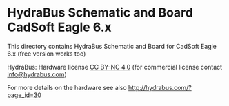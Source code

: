 HydraBus Schematic and Board CadSoft Eagle 6.x
========

This directory contains HydraBus Schematic and Board for CadSoft Eagle 6.x (free version works too)

HydraBus: Hardware license [CC BY-NC 4.0](https://creativecommons.org/licenses/by-nc/4.0/) (for commercial license contact info@hydrabus.com)

For more details on the hardware see also http://hydrabus.com/?page_id=30
